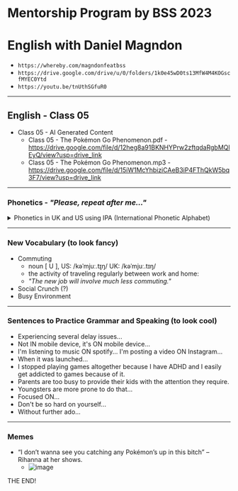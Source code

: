 # Mentorship Program by BSS 2023
# English with Daniel Magndon

- ``` https://whereby.com/magndonfeatbss ```
- ``` https://drive.google.com/drive/u/0/folders/1k0e45wD0ts13MfW4M4KOGscfMYEC0Ytd ```
- ``` https://youtu.be/tnUthSGfuR0 ``` 

___

## English - Class 05

- Class 05 - AI Generated Content
  - Class 05 - The Pokémon Go Phenomenon.pdf - https://drive.google.com/file/d/12heg8a91BKNHYPrw2zftqdaRgbMQlEyQ/view?usp=drive_link
  - Class 05 - The Pokémon Go Phenomenon.mp3 - https://drive.google.com/file/d/15iW1McYhbiziCAeB3iP4FThQkW5bq3F7/view?usp=drive_link

___

### Phonetics - _"Please, repeat after me..."_

<p>
<details>
<summary>Phonetics in UK and US using IPA (International Phonetic Alphabet)</summary>

  - specifically (/spəˈsɪf.ɪ.kəl.i/)
  - usually (/ˈjuː.ʒu.ə.li/)
  - launched (US: /lɑːntʃ/ UK: /lɔːntʃ/)
  - think (US: /θɪŋk/ UK: /θɪŋk/)
  - nostalgia (US: /nɑːˈstæl.dʒə/ UK: /nɒsˈtæl.dʒə/)
  - interactivity (UK: /ˌɪntərækˈtɪvəti/)
  - criteria (/ kraɪˈtɪər i ə /)
  - phenomenon (US: /fəˈnɑː.mə.nɑːn/ UK: /fəˈnɒm.ɪ.nən/) plural phenomena (US: /fəˈnɑː.mə.nə/ UK: /fəˈnɒm.ɪ.nə/)
  - attention (US: /əˈten.ʃən/ UK: /əˈten.ʃən/)
  - habit (US: /ˈhæb.ɪt/ UK: /ˈhæb.ɪt/)
  - stray (US: /streɪ/ UK: /streɪ/)
  - foresight (US: /ˈfɔːr.saɪt/ UK: /ˈfɔː.saɪt/)
  - surroundings (US: /səˈraʊn.dɪŋz/ UK: /səˈraʊn.dɪŋz/)
  - thing (US: /θɪŋ/ UK: /θɪŋ/)
  - problematic (US: /ˌprɑː.bləˈmæt̬.ɪk/ UK: /ˌprɒb.ləˈmæt.ɪk/)


</details>
</p>


___

### New Vocabulary (to look fancy) 

- Commuting
  - noun [ U ], US: /kəˈmjuː.t̬ɪŋ/ UK: /kəˈmjuː.tɪŋ/
  - the activity of traveling regularly between work and home:
  - *"The new job will involve much less commuting."*
- Social Crunch (?)
- Busy Environment

___

### Sentences to Practice Grammar and Speaking (to look cool)

- Experiencing several delay issues...
- Not IN mobile device, it's ON mobile device...
- I'm listening to music ON spotify... I'm posting a video ON Instagram... 
- When it was launched...
- I stopped playing games altogether because I have ADHD and I easily get addicted to games because of it.
- Parents are too busy to provide their kids with the attention they require.
- Youngsters are more prone to do that... 
- Focused ON... 
- Don't be so hard on yourself...
- Without further ado...

___

### Memes

- “I don’t wanna see you catching any Pokémon’s up in this bitch” – Rihanna at her shows.
  - ![image](https://github.com/danielmassita/2023-Mentoria-BSS/assets/111195175/4773ae71-223c-4602-ad00-7e98e73536e7)

THE END! 

